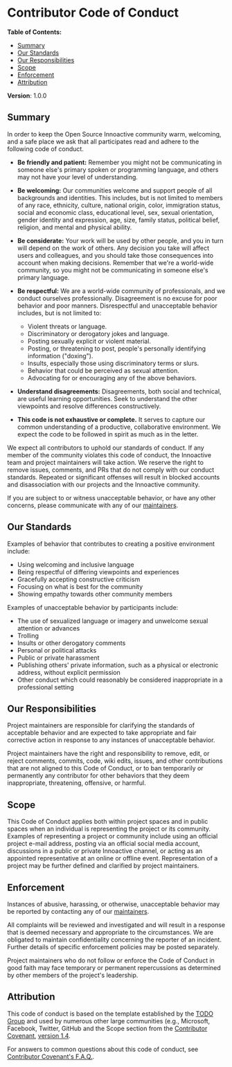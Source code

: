 # Contributor Code of Conduct

**Table of Contents:**

* [Summary](#summary)
* [Our Standards](#our-standards)
* [Our Responsibilities](#our-responsibilities)
* [Scope](#scope)
* [Enforcement](#enforcement)
* [Attribution](#attribution)

**Version**: 1.0.0

## Summary

In order to keep the Open Source Innoactive community warm, welcoming, and a safe place we ask that all participates read and adhere to the following code of conduct.

* **Be friendly and patient:** Remember you might not be communicating in someone else's primary spoken or programming language, and others may not have your level of understanding.

* **Be welcoming:** Our communities welcome and support people of all backgrounds and identities. This includes, but is not limited to members of any race, ethnicity, culture, national origin, color, immigration status, social and economic class, educational level, sex, sexual orientation, gender identity and expression, age, size, family status, political belief, religion, and mental and physical ability.

* **Be considerate:** Your work will be used by other people, and you in turn will depend on the work of others. Any decision you take will affect users and colleagues, and you should take those consequences into account when making decisions. Remember that we're a world-wide community, so you might not be communicating in someone else's primary language.

* **Be respectful:** We are a world-wide community of professionals, and we conduct ourselves professionally. Disagreement is no excuse for poor behavior and poor manners. Disrespectful and unacceptable behavior includes, but is not limited to:
  * Violent threats or language.
  * Discriminatory or derogatory jokes and language.
  * Posting sexually explicit or violent material.
  * Posting, or threatening to post, people's personally identifying information ("doxing").
  * Insults, especially those using discriminatory terms or slurs.
  * Behavior that could be perceived as sexual attention.
  * Advocating for or encouraging any of the above behaviors.

* **Understand disagreements:** Disagreements, both social and technical, are useful learning opportunities. Seek to understand the other viewpoints and resolve differences constructively.

* **This code is not exhaustive or complete.** It serves to capture our common understanding of a productive, collaborative environment. We expect the code to be followed in spirit as much as in the letter.

We expect all contributors to uphold our standards of conduct. If any member of the community violates this code of conduct, the Innoactive team and project maintainers will take action. We reserve the right to remove issues, comments, and PRs that do not comply with our conduct standards. Repeated or significant offenses will result in blocked accounts and disassociation with our projects and the Innoactive community.

If you are subject to or witness unacceptable behavior, or have any other concerns, please communicate with any of our [maintainers](CONTRIBUTING.md#maintainers).

## Our Standards

Examples of behavior that contributes to creating a positive environment
include:

* Using welcoming and inclusive language
* Being respectful of differing viewpoints and experiences
* Gracefully accepting constructive criticism
* Focusing on what is best for the community
* Showing empathy towards other community members

Examples of unacceptable behavior by participants include:

* The use of sexualized language or imagery and unwelcome sexual attention or
  advances
* Trolling
* Insults or other derogatory comments
* Personal or political attacks
* Public or private harassment
* Publishing others' private information, such as a physical or electronic address, without explicit permission
* Other conduct which could reasonably be considered inappropriate in a professional setting

## Our Responsibilities

Project maintainers are responsible for clarifying the standards of acceptable behavior and are expected to take appropriate and fair corrective action in response to any instances of unacceptable behavior.

Project maintainers have the right and responsibility to remove, edit, or reject comments, commits, code, wiki edits, issues, and other contributions that are not aligned to this Code of Conduct, or to ban temporarily or permanently any contributor for other behaviors that they deem inappropriate, threatening, offensive, or harmful.

## Scope

This Code of Conduct applies both within project spaces and in public spaces when an individual is representing the project or its community. Examples of representing a project or community include using an official project e-mail address, posting via an official social media account, discussions in a public or private Innoactive channel, or acting as an appointed representative at an online or offline event. Representation of a project may be further defined and clarified by project maintainers.

## Enforcement

Instances of abusive, harassing, or otherwise, unacceptable behavior may be reported by contacting any of our [maintainers](CONTRIBUTING.md#maintainers).

All complaints will be reviewed and investigated and will result in a response that is deemed necessary and appropriate to the circumstances. We are obligated to maintain confidentiality concerning the reporter of an incident. Further details of specific enforcement policies may be posted separately.

Project maintainers who do not follow or enforce the Code of Conduct in good faith may face temporary or permanent repercussions as determined by other members of the project's leadership.

## Attribution

This code of conduct is based on the template established by the [TODO Group](https://todogroup.org/) and used by numerous other large communities (e.g., Microsoft, Facebook, Twitter, GitHub and the Scope section from the [Contributor Covenant](https://www.contributor-covenant.org), [version 1.4](https://www.contributor-covenant.org/version/1/4/code-of-conduct.html).

For answers to common questions about this code of conduct, see [Contributor Covenant's F.A.Q.](https://www.contributor-covenant.org/faq).
